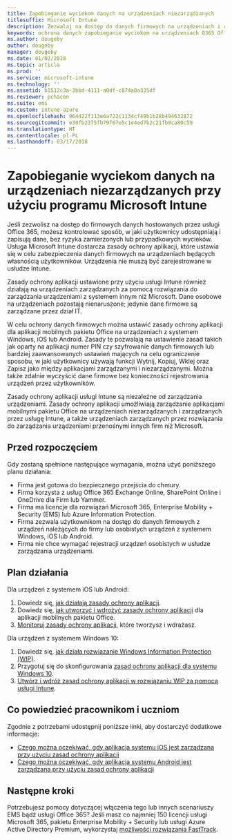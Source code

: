 ```yaml
---
title: Zapobieganie wyciekom danych na urządzeniach niezarządzanych
titlesuffix: Microsoft Intune
description: Zezwalaj na dostęp do danych firmowych na urządzeniach i chroń dane przed wyciekami przy użyciu usługi Microsoft Intune.
keywords: ochrona danych zapobieganie wyciekom na urządzeniach O365 Office 365
ms.author: dougeby
author: dougeby
manager: dougeby
ms.date: 01/02/2018
ms.topic: article
ms.prod: ''
ms.service: microsoft-intune
ms.technology: ''
ms.assetid: b1512c3a-3bbd-4111-a0df-c874a0a335df
ms.reviewer: pchacon
ms.suite: ems
ms.custom: intune-azure
ms.openlocfilehash: 964422f113e6a722c1134cf49b1b28b494632872
ms.sourcegitcommit: e30fb2375fb79f67e5c1e4ed7b2c21fb9ca80c59
ms.translationtype: HT
ms.contentlocale: pl-PL
ms.lasthandoff: 03/17/2018
---
```

# <a name="prevent-data-leaks-on-non-managed-devices-using-microsoft-intune"></a>Zapobieganie wyciekom danych na urządzeniach niezarządzanych przy użyciu programu Microsoft Intune

Jeśli zezwolisz na dostęp do firmowych danych hostowanych przez usługi Office 365, możesz kontrolować sposób, w jaki użytkownicy udostępniają i zapisują dane, bez ryzyka zamierzonych lub przypadkowych wycieków. Usługa Microsoft Intune dostarcza zasady ochrony aplikacji, które ustawia się w celu zabezpieczenia danych firmowych na urządzeniach będących własnością użytkowników. Urządzenia nie muszą być zarejestrowane w usłudze Intune. 

Zasady ochrony aplikacji ustawione przy użyciu usługi Intune również działają na urządzeniach zarządzanych za pomocą rozwiązania do zarządzania urządzeniami z systemem innym niż Microsoft. Dane osobowe na urządzeniach pozostają nienaruszone; jedynie dane firmowe są zarządzane przez dział IT. 

W celu ochrony danych firmowych można ustawić zasady ochrony aplikacji dla aplikacji mobilnych pakietu Office na urządzeniach z systemem Windows, iOS lub Android. Zasady te pozwalają na ustawienie zasad takich jak oparty na aplikacji numer PIN czy szyfrowanie danych firmowych lub bardziej zaawansowanych ustawień mających na celu ograniczenie sposobu, w jaki użytkownicy używają funkcji Wytnij, Kopiuj, Wklej oraz Zapisz jako między aplikacjami zarządzanymi i niezarządzanymi. Można także zdalnie wyczyścić dane firmowe bez konieczności rejestrowania urządzeń przez użytkowników. 

Zasady ochrony aplikacji usługi Intune są niezależne od zarządzania urządzeniami. Zasady ochrony aplikacji umożliwiają zarządzanie aplikacjami mobilnymi pakietu Office na urządzeniach niezarządzanych i zarządzanych przez usługę Intune, a także urządzeniach zarządzanych przez rozwiązania do zarządzania urządzeniami przenośnymi innych firm niż Microsoft. 

## <a name="before-you-begin"></a>Przed rozpoczęciem

Gdy zostaną spełnione następujące wymagania, można użyć poniższego planu działania:
* Firma jest gotowa do bezpiecznego przejścia do chmury.
* Firma korzysta z usług Office 365 Exchange Online, SharePoint Online i OneDrive dla Firm lub Yammer.
* Firma ma licencje dla rozwiązań Microsoft 365, Enterprise Mobility + Security (EMS) lub Azure Information Protection.
* Firma zezwala użytkownikom na dostęp do danych firmowych z urządzeń należących do firmy lub osobistych urządzeń z systemem Windows, iOS lub Android. 
* Firma nie chce wymagać rejestracji urządzeń osobistych w usłudze zarządzania urządzeniami. 

## <a name="action-plan"></a>Plan działania

Dla urządzeń z systemem iOS lub Android: 

1. Dowiedz się, [jak działają zasady ochrony aplikacji](app-protection-policy.md).
2. Dowiedz się, [jak utworzyć i wdrożyć zasady ochrony aplikacji](app-protection-policies.md) dla aplikacji mobilnych pakietu Office. 
3. [Monitoruj zasady ochrony aplikacji](app-protection-policies-monitor.md), które tworzysz i wdrażasz. 

Dla urządzeń z systemem Windows 10: 

1. Dowiedz się, [jak działa rozwiązanie Windows Information Protection (WIP)](https://docs.microsoft.com/windows/threat-protection/windows-information-protection/protect-enterprise-data-using-wip). 
2. Przygotuj się do skonfigurowania [zasad ochrony aplikacji dla systemu Windows 10](app-protection-policies-configure-windows-10.md).
3. [Utwórz i wdróż zasad ochrony aplikacji w rozwiązaniu WIP za pomocą usługi Intune](windows-information-protection-policy-create.md).

## <a name="what-to-tell-employees-and-students"></a>Co powiedzieć pracownikom i uczniom

Zgodnie z potrzebami udostępnij poniższe linki, aby dostarczyć dodatkowe informacje: 
* [Czego można oczekiwać, gdy aplikacja systemu iOS jest zarządzana przy użyciu zasad ochrony aplikacji](app-protection-enabled-apps-ios.md)
* [Czego można oczekiwać, gdy aplikacja systemu Android jest zarządzana przy użyciu zasad ochrony aplikacji](app-protection-enabled-apps-android.md) 

## <a name="next-steps"></a>Następne kroki

Potrzebujesz pomocy dotyczącej włączenia tego lub innych scenariuszy EMS bądź usługi Office 365? Jeśli masz co najmniej 150 licencji usługi Microsoft 365, pakietu Enterprise Mobility + Security lub usługi Azure Active Directory Premium, wykorzystaj [możliwości rozwiązania FastTrack](https://docs.microsoft.com/enterprise-mobility-security/solutions/enterprise-mobility-fasttrack-program). 